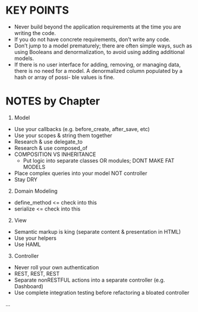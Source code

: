 KEY POINTS
===

- Never build beyond the application requirements at the time you are writing the code.
- If you do not have concrete requirements, don’t write any code.
- Don’t jump to a model prematurely; there are often simple ways, such as using Booleans and denormalization, to avoid using adding additional models.
- If there is no user interface for adding, removing, or managing data, there is no need for a model. A denormalized column populated by a hash or array of possi- ble values is fine.


NOTES by Chapter
===

1. Model
- Use your callbacks (e.g. before_create, after_save, etc)
- Use your scopes & string them together
- Research & use delegate_to
- Research & use composed_of
- COMPOSITION VS INHERITANCE
  - Put logic into separate classes OR modules; DONT MAKE FAT MODELS
- Place complex queries into your model NOT controller
- Stay DRY

2. Domain Modeling
- define_method <= check into this
- serialize <= check into this

2. View
- Semantic markup is king (separate content & presentation in HTML)
- Use your helpers
- Use HAML

3. Controller
- Never roll your own authentication
- REST, REST, REST
- Separate nonRESTFUL actions into a separate controller (e.g. Dashboard)
- Use complete integration testing before refactoring a bloated controller


...